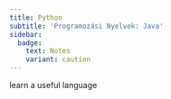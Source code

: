 ```yaml
---
title: Python
subtitle: 'Programozási Nyelvek: Java'
sidebar:
  badge:
    text: Notes
    variant: caution
---
```


learn a useful language
